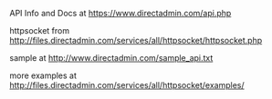 
API Info and Docs at https://www.directadmin.com/api.php

httpsocket from http://files.directadmin.com/services/all/httpsocket/httpsocket.php

sample at http://www.directadmin.com/sample_api.txt

more examples at http://files.directadmin.com/services/all/httpsocket/examples/
